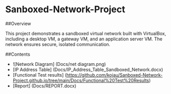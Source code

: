 # Sanboxed-Network-Project

##Overview

This project demonstrates a sandboxed virtual network built with VirtualBox, including a desktop VM, a gateway VM, and an application server VM. The network ensures secure, isolated communication.

##Contents
- ![Network Diagram] (Docs/net diagram.png)
- [IP Address Table] (Docs/IP_Address_Table_Sandboxed_Network.docx)
- [Functional Test results] (https://github.com/kojau/Sanboxed-Network-Project.github.io/tree/main/Docs/Functional%20Test%20Results)
- [Report] (Docs/REPORT.docx)
